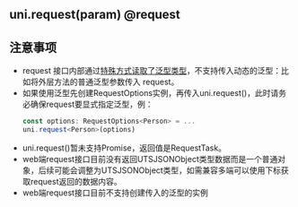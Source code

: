 ## uni.request(param) @request

<!-- UTSAPIJSON.request.description -->

<!-- UTSAPIJSON.request.param -->

<!-- UTSAPIJSON.request.returnValue -->

<!-- UTSAPIJSON.request.compatibility -->

<!-- UTSAPIJSON.request.tutorial -->

<!-- UTSAPIJSON.request.example -->

## 注意事项

* request 接口内部通过[特殊方式读取了泛型类型](../uts/generics.md#使用限制)，不支持传入动态的泛型：比如将外层方法的普通泛型参数传入 request。
* 如果使用泛型先创建RequestOptions实例，再传入uni.request()，此时请务必确保request要显式指定泛型，例：
    ```typescript
    const options: RequestOptions<Person> = ...
    uni.request<Person>(options)
    ```
* uni.request()暂未支持Promise，返回值是RequestTask。
* web端request接口目前没有返回UTSJSONObject类型数据而是一个普通对象，后续可能会调整为UTSJSONObject类型，如需兼容多端可以使用下标获取request返回的数据内容。
* web端request接口目前不支持创建传入的泛型的实例

<!-- UTSAPIJSON.general_type.name -->

<!-- UTSAPIJSON.general_type.param -->
